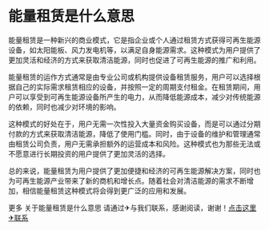 # 能量租赁是什么意思

能量租赁是一种新兴的商业模式，它是指企业或个人通过租赁方式获得可再生能源设备，如太阳能板、风力发电机等，以满足自身能源需求。这种模式为用户提供了更加灵活和经济的方式来获取清洁能源，同时也促进了可再生能源的推广和利用。

能量租赁的运作方式通常是由专业公司或机构提供设备租赁服务，用户可以选择根据自己的实际需求租赁相应的设备，并按照一定的周期支付租金。在租赁期间，用户可以享受到可再生能源设备所产生的电力，从而降低能源成本，减少对传统能源的依赖，同时也减少对环境的影响。

这种模式的好处在于，用户无需一次性投入大量资金购买设备，而是可以通过分期付款的方式来获取清洁能源，降低了使用门槛。同时，由于设备的维护和管理通常由租赁公司负责，用户无需承担额外的运营成本和风险。这种模式也为那些无法或不愿意进行长期投资的用户提供了更加灵活的选择。

总的来说，能量租赁为用户提供了更加便捷和经济的可再生能源解决方案，同时也为可再生能源产业带来了新的商机和增长点。随着社会对清洁能源的需求不断增加，相信能量租赁这种模式将会得到更广泛的应用和发展。

更多 关于能量租赁是什么意思 请通过✈与我们联系，感谢阅读，谢谢！[点击这里✈联系](https://www.trx.tw)